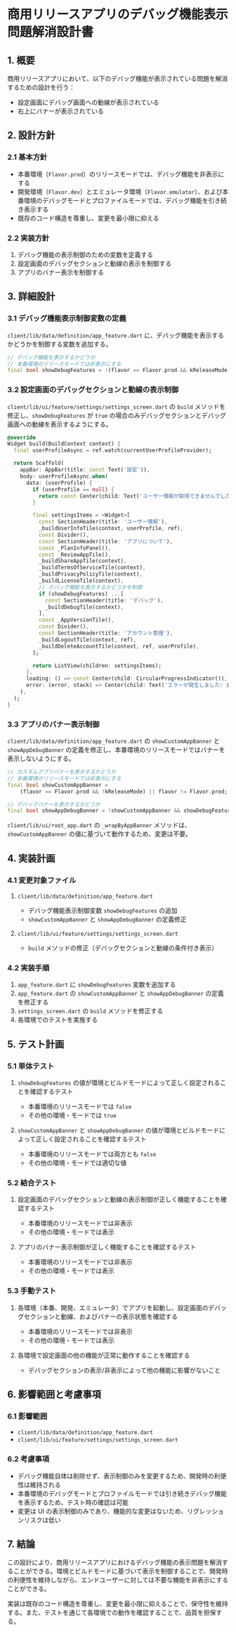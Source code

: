 # 商用リリースアプリのデバッグ機能表示問題解消設計書

## 1. 概要

商用リリースアプリにおいて、以下のデバッグ機能が表示されている問題を解消するための設計を行う：

- 設定画面にデバッグ画面への動線が表示されている
- 右上にバナーが表示されている

## 2. 設計方針

### 2.1 基本方針

- 本番環境（`Flavor.prod`）のリリースモードでは、デバッグ機能を非表示にする
- 開発環境（`Flavor.dev`）とエミュレータ環境（`Flavor.emulator`）、および本番環境のデバッグモードとプロファイルモードでは、デバッグ機能を引き続き表示する
- 既存のコード構造を尊重し、変更を最小限に抑える

### 2.2 実装方針

1. デバッグ機能の表示制御のための変数を定義する
2. 設定画面のデバッグセクションと動線の表示を制御する
3. アプリのバナー表示を制御する

## 3. 詳細設計

### 3.1 デバッグ機能表示制御変数の定義

`client/lib/data/definition/app_feature.dart` に、デバッグ機能を表示するかどうかを制御する変数を追加する。

```dart
// デバッグ機能を表示するかどうか
// 本番環境のリリースモードでは非表示にする
final bool showDebugFeatures = !(flavor == Flavor.prod && kReleaseMode);
```

### 3.2 設定画面のデバッグセクションと動線の表示制御

`client/lib/ui/feature/settings/settings_screen.dart` の `build` メソッドを修正し、`showDebugFeatures` が `true` の場合のみデバッグセクションとデバッグ画面への動線を表示するようにする。

```dart
@override
Widget build(BuildContext context) {
  final userProfileAsync = ref.watch(currentUserProfileProvider);

  return Scaffold(
    appBar: AppBar(title: const Text('設定')),
    body: userProfileAsync.when(
      data: (userProfile) {
        if (userProfile == null) {
          return const Center(child: Text('ユーザー情報が取得できませんでした'));
        }

        final settingsItems = <Widget>[
          const SectionHeader(title: 'ユーザー情報'),
          _buildUserInfoTile(context, userProfile, ref),
          const Divider(),
          const SectionHeader(title: 'アプリについて'),
          const _PlanInfoPanel(),
          const _ReviewAppTile(),
          _buildShareAppTile(context),
          _buildTermsOfServiceTile(context),
          _buildPrivacyPolicyTile(context),
          _buildLicenseTile(context),
          // デバッグ機能を表示するかどうかを制御
          if (showDebugFeatures) ...[
            const SectionHeader(title: 'デバッグ'),
            _buildDebugTile(context),
          ],
          const _AppVersionTile(),
          const Divider(),
          const SectionHeader(title: 'アカウント管理'),
          _buildLogoutTile(context, ref),
          _buildDeleteAccountTile(context, ref, userProfile),
        ];

        return ListView(children: settingsItems);
      },
      loading: () => const Center(child: CircularProgressIndicator()),
      error: (error, stack) => Center(child: Text('エラーが発生しました: $error')),
    ),
  );
}
```

### 3.3 アプリのバナー表示制御

`client/lib/data/definition/app_feature.dart` の `showCustomAppBanner` と `showAppDebugBanner` の定義を修正し、本番環境のリリースモードではバナーを表示しないようにする。

```dart
// カスタムアプリバナーを表示するかどうか
// 本番環境のリリースモードでは非表示にする
final bool showCustomAppBanner =
    (flavor == Flavor.prod && !kReleaseMode) || flavor != Flavor.prod;

// デバッグバナーを表示するかどうか
final bool showAppDebugBanner = !showCustomAppBanner && showDebugFeatures;
```

`client/lib/ui/root_app.dart` の `_wrapByAppBanner` メソッドは、`showCustomAppBanner` の値に基づいて動作するため、変更は不要。

## 4. 実装計画

### 4.1 変更対象ファイル

1. `client/lib/data/definition/app_feature.dart`

   - デバッグ機能表示制御変数 `showDebugFeatures` の追加
   - `showCustomAppBanner` と `showAppDebugBanner` の定義修正

2. `client/lib/ui/feature/settings/settings_screen.dart`
   - `build` メソッドの修正（デバッグセクションと動線の条件付き表示）

### 4.2 実装手順

1. `app_feature.dart` に `showDebugFeatures` 変数を追加する
2. `app_feature.dart` の `showCustomAppBanner` と `showAppDebugBanner` の定義を修正する
3. `settings_screen.dart` の `build` メソッドを修正する
4. 各環境でのテストを実施する

## 5. テスト計画

### 5.1 単体テスト

1. `showDebugFeatures` の値が環境とビルドモードによって正しく設定されることを確認するテスト

   - 本番環境のリリースモードでは `false`
   - その他の環境・モードでは `true`

2. `showCustomAppBanner` と `showAppDebugBanner` の値が環境とビルドモードによって正しく設定されることを確認するテスト
   - 本番環境のリリースモードでは両方とも `false`
   - その他の環境・モードでは適切な値

### 5.2 結合テスト

1. 設定画面のデバッグセクションと動線の表示制御が正しく機能することを確認するテスト

   - 本番環境のリリースモードでは非表示
   - その他の環境・モードでは表示

2. アプリのバナー表示制御が正しく機能することを確認するテスト
   - 本番環境のリリースモードでは非表示
   - その他の環境・モードでは表示

### 5.3 手動テスト

1. 各環境（本番、開発、エミュレータ）でアプリを起動し、設定画面のデバッグセクションと動線、およびバナーの表示状態を確認する

   - 本番環境のリリースモードでは非表示
   - その他の環境・モードでは表示

2. 各環境で設定画面の他の機能が正常に動作することを確認する
   - デバッグセクションの表示/非表示によって他の機能に影響がないこと

## 6. 影響範囲と考慮事項

### 6.1 影響範囲

- `client/lib/data/definition/app_feature.dart`
- `client/lib/ui/feature/settings/settings_screen.dart`

### 6.2 考慮事項

- デバッグ機能自体は削除せず、表示制御のみを変更するため、開発時の利便性は維持される
- 本番環境のデバッグモードとプロファイルモードでは引き続きデバッグ機能を表示するため、テスト時の確認は可能
- 変更は UI の表示制御のみであり、機能的な変更はないため、リグレッションリスクは低い

## 7. 結論

この設計により、商用リリースアプリにおけるデバッグ機能の表示問題を解消することができる。環境とビルドモードに基づいて表示を制御することで、開発時の利便性を維持しながら、エンドユーザーに対しては不要な機能を非表示にすることができる。

実装は既存のコード構造を尊重し、変更を最小限に抑えることで、保守性を維持する。また、テストを通じて各環境での動作を確認することで、品質を担保する。
